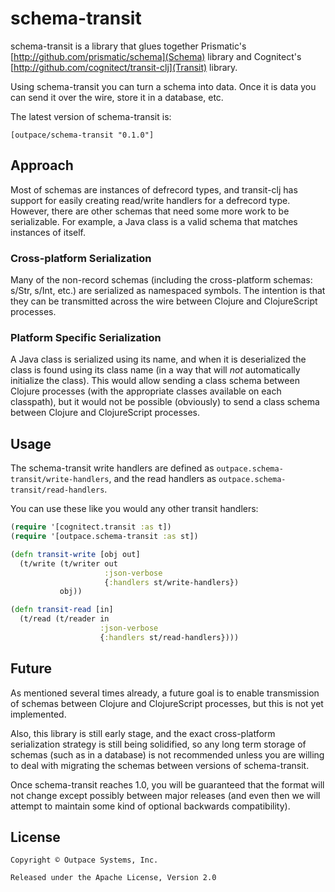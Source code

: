 # schema-transit

schema-transit is a library that glues together Prismatic's
[http://github.com/prismatic/schema](Schema) library and Cognitect's
[http://github.com/cognitect/transit-clj](Transit) library.

Using schema-transit you can turn a schema into data.  Once it is data you can
send it over the wire, store it in a database, etc.

The latest version of schema-transit is:

    [outpace/schema-transit "0.1.0"]

## Approach

Most of schemas are instances of defrecord types, and transit-clj has support
for easily creating read/write handlers for a defrecord type.  However, there
are other schemas that need some more work to be serializable.  For example, a
Java class is a valid schema that matches instances of itself.

### Cross-platform Serialization

Many of the non-record schemas (including the cross-platform schemas: s/Str,
s/Int, etc.) are serialized as namespaced symbols.  The intention is that they
can be transmitted across the wire between Clojure and ClojureScript processes.

### Platform Specific Serialization

A Java class is serialized using its name, and when it is deserialized the class
is found using its class name (in a way that will *not* automatically initialize
the class).  This would allow sending a class schema between Clojure processes
(with the appropriate classes available on each classpath), but it would not be
possible (obviously) to send a class schema between Clojure and ClojureScript
processes.

## Usage

The schema-transit write handlers are defined as
`outpace.schema-transit/write-handlers`, and the read handlers as
`outpace.schema-transit/read-handlers`.

You can use these like you would any other transit handlers:

```clojure
(require '[cognitect.transit :as t])
(require '[outpace.schema-transit :as st])

(defn transit-write [obj out]
  (t/write (t/writer out
                     :json-verbose
                     {:handlers st/write-handlers})
           obj))

(defn transit-read [in]
  (t/read (t/reader in
                    :json-verbose
                    {:handlers st/read-handlers})))
```
                        
## Future

As mentioned several times already, a future goal is to enable transmission of
schemas between Clojure and ClojureScript processes, but this is not yet
implemented.

Also, this library is still early stage, and the exact cross-platform
serialization strategy is still being solidified, so any long term storage of
schemas (such as in a database) is not recommended unless you are willing to
deal with migrating the schemas between versions of schema-transit.

Once schema-transit reaches 1.0, you will be guaranteed that the format will not
change except possibly between major releases (and even then we will attempt to
maintain some kind of optional backwards compatibility).

## License

    Copyright © Outpace Systems, Inc.
    
    Released under the Apache License, Version 2.0
